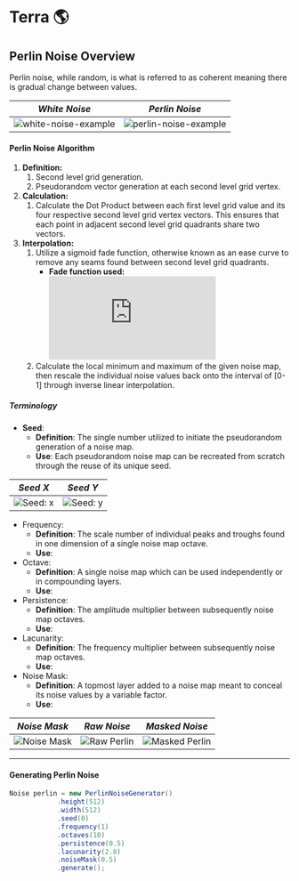 # Terra :earth_americas:

## Perlin Noise Overview

Perlin noise, while random, is what is referred to as coherent meaning there is gradual change between values.

|          *White Noise*           |          *Perlin Noise*           |
| :-----------------------: | :-----------------------: |
| ![white-noise-example][white-noise-example] | ![perlin-noise-example][perlin-noise-example] |

#### Perlin Noise Algorithm

1. **Definition:**
   1. Second level grid generation.
   2. Pseudorandom vector generation at each second level grid vertex.
2. **Calculation:** 
   1. Calculate the Dot Product between each first level grid value and its four respective second level grid vertex vectors. This ensures that each point in adjacent second level grid quadrants share two vectors.
3. **Interpolation:**
   1. Utilize a sigmoid fade function, otherwise known as an ease curve to remove any seams found between second level grid quadrants.
      + **Fade function used:** ![Fade Function][fade-function]
   2. Calculate the local minimum and maximum of the given noise map, then rescale the individual noise values back onto the interval of [0-1] through inverse linear interpolation.
      ​

##### Terminology

+ **Seed**: 
  + **Definition**: The single number utilized to initiate the pseudorandom generation of a noise map.
  + **Use**: Each pseudorandom noise map can be recreated from scratch through the reuse of its unique seed.

|          *Seed X*           |          *Seed Y*           |
| :-----------------------: | :-----------------------: |
| ![Seed: x][perlin-seed-x] | ![Seed: y][perlin-seed-y] |

+ Frequency: 
  + **Definition**: The scale number of individual peaks and troughs found in one dimension of a single noise map octave.
  + **Use**: 
    ​
+ Octave:
  + **Definition**: A single noise map which can be used independently or in compounding layers.
  + **Use**: 
    ​
+ Persistence:
  + **Definition**: The amplitude multiplier between subsequently noise map octaves.
  + **Use**: 
    ​
+ Lacunarity:
  + **Definition**: The frequency multiplier between subsequently noise map octaves.
  + **Use**: 
    ​
+ Noise Mask:
  + **Definition**: A topmost layer added to a noise map meant to conceal its noise values by a variable factor.
  + **Use**: 

|          *Noise Mask*       |          *Raw Noise*       | *Masked Noise* |
| :-----------------------: | :-----------------------: | :-----------------------: |
| ![Noise Mask][noise-mask] | ![Raw Perlin][raw-perlin] | ![Masked Perlin][masked-perlin] |

-----
#### Generating Perlin Noise

```java
Noise perlin = new PerlinNoiseGenerator()
			.height(512)
			.width(512)
			.seed(0)
			.frequency(1)
			.octaves(10)
			.persistence(0.5)
			.lacunarity(2.8)
			.noiseMask(0.5)
			.generate();
```

[white-noise-example]: https://i.imgur.com/kdvoLXs.gif
[perlin-noise-example]: https://i.imgur.com/ZIbyS0g.gif
[fade-function]: http://latex.codecogs.com/gif.latex?%246x%5E5-15x%5E4&plus;10x%5E3%24
[noise-mask]: https://i.imgur.com/HgLPvlF.png
[raw-perlin]: https://i.imgur.com/OXBXLNm.png
[masked-perlin]: https://i.imgur.com/v9pjZlY.png
[perlin-seed-x]: https://i.imgur.com/B7FhPhV.png "Perlin Noise with seed X."
[perlin-seed-y]: https://i.imgur.com/oJhRLLx.png "Perlin Noise with seed Y."
